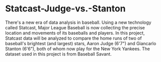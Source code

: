 # Statcast-Judge-vs.-Stanton
There's a new era of data analysis in baseball. Using a new technology called Statcast, Major League Baseball is now collecting the precise location and movements of its baseballs and players. In this project, Statcast data will be analyzed to compare the home runs of two of baseball's brightest (and largest) stars, Aaron Judge (6'7") and Giancarlo Stanton (6'6"), both of whom now play for the New York Yankees.  The dataset used in this project is from Baseball Savant.
